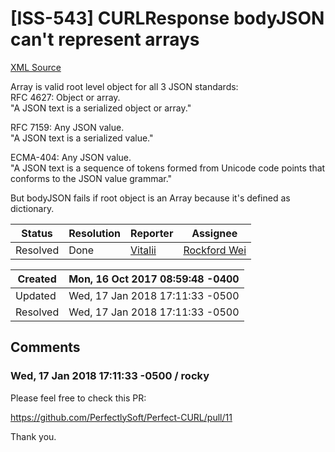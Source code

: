 # [ISS-543] CURLResponse bodyJSON can't represent arrays

[XML Source](./xml/ISS-543.xml)
<p><p>Array is valid root level object for all 3 JSON standards:<br/>
RFC 4627: Object or array. <br/>
"A JSON text is a serialized object or array."</p>

<p>RFC 7159: Any JSON value. <br/>
"A JSON text is a serialized value."</p>

<p>ECMA-404: Any JSON value. <br/>
"A JSON text is a sequence of tokens formed from Unicode code points that conforms to the JSON value grammar."</p>

<p>But bodyJSON fails if root object is an Array because it's defined as dictionary.</p></p>





Status|Resolution|Reporter|Assignee
------|----------|--------|--------
Resolved|Done|[Vitalii](vitalii)|[Rockford Wei]($rocky)





Created|Mon, 16 Oct 2017 08:59:48 -0400
-------|--------------
Updated|Wed, 17 Jan 2018 17:11:33 -0500
Resolved|Wed, 17 Jan 2018 17:11:33 -0500


## Comments




### Wed, 17 Jan 2018 17:11:33 -0500 / rocky 

<p><p>Please feel free to check this PR:</p>

<p><a href="https://github.com/PerfectlySoft/Perfect-CURL/pull/11" class="external-link" rel="nofollow">https://github.com/PerfectlySoft/Perfect-CURL/pull/11</a></p>



<p>Thank you.</p></p>


